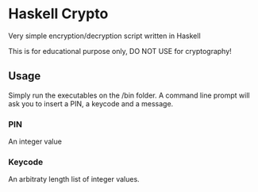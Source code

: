 # Haskell Crypto

Very simple encryption/decryption script written in Haskell

This is for educational purpose only, DO NOT USE for cryptography!

## Usage
Simply run the executables on the /bin folder.
A command line prompt will ask you to insert a PIN, a keycode and a message.

### PIN
An integer value

### Keycode
An arbitraty length list of integer values.
